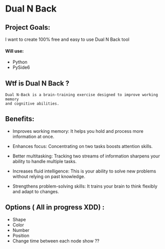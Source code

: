 # Dual N Back

## Project Goals:
I want to create 100% free and easy to use Dual N Back tool

#### Will use:
* Python
* PySide6

## Wtf is Dual N Back ? 
```
Dual N-Back is a brain-training exercise designed to improve working memory
and cognitive abilities.
```
## Benefits:
* Improves working memory: It helps you hold and process more information at once.

* Enhances focus: Concentrating on two tasks boosts attention skills.

* Better multitasking: Tracking two streams of information sharpens your ability to handle multiple tasks.

* Increases fluid intelligence: This is your ability to solve new problems without relying on past knowledge.

* Strengthens problem-solving skills: It trains your brain to think flexibly and adapt to changes.

## Options ( All in progress XDD) :
* Shape
* Color
* Number
* Position
* Change time between each node show ??